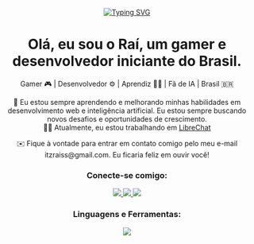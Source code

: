 <p align="center"> <a href="https://git.io/typing-svg"> <img src="https://readme-typing-svg.demolab.com?font=Fira+Code&weight=600&size=25&pause=1000&center=true&vCenter=true&width=435&lines=Eae+galera!+%F0%9F%91%8B;Eu+sou+o+Ra%C3%AD%2C+um+gamer+e+desenvolvedor+iniciante." alt="Typing SVG"> </a> </p> <h1 align="center">Olá, eu sou o Raí, um gamer e desenvolvedor iniciante do Brasil.</h1> <p align="center"> Gamer 🎮 | Desenvolvedor ⚙️ | Aprendiz 👨‍💻 | Fã de IA | Brasil 🇧🇷 </p> <p align="center"> 🌱 Eu estou sempre aprendendo e melhorando minhas habilidades em desenvolvimento web e inteligência artificial. Eu estou sempre buscando novos desafios e oportunidades de crescimento. <br> 👨‍💻 Atualmente, eu estou trabalhando em <a href="https://github.com/itzraiss/LibreChat">LibreChat</a> <br> </p> <p align="center"> ✉️ Fique à vontade para entrar em contato comigo pelo meu e-mail itzraiss@gmail.com. Eu ficaria feliz em ouvir você! </p> <h3 align="center">Conecte-se comigo:</h3> <p align="center"> <a href="https://twitter.com/@itzraiss"> <img src="https://skillicons.dev/icons?i=twitter" /> </a> <a href="https://instagram.com/@raisantossc"> <img src="https://skillicons.dev/icons?i=instagram" /> </a> <a href="https://discordapp.com/users/788546944485556224"> <img src="https://skillicons.dev/icons?i=discord" /> </a> </p> <h3 align="center">Linguagens e Ferramentas:</h3> <p align="center"> <a href="https://skillicons.dev"> <img src="https://skillicons.dev/icons?i=html,css,ts,js,react,vscode,github" /> </a> </p> <div align="center">
